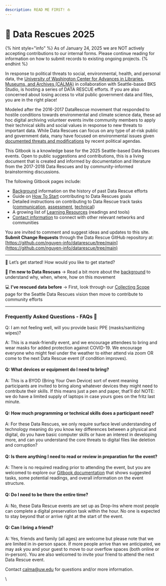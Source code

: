 ```yaml
---
description: READ ME FIRST! ⛵
---
```


# 🛟 Data Rescues 2025

{% hint style="info" %}
As of January 24, 2025 we are NOT actively accepting contributions to our internal forms. Please continue reading for information on how to submit records to existing ongoing projects.
{% endhint %}

In response to political threats to social, environmental, health, and personal data, the [University of Washington Center for Advances in Libraries, Museums, and Archives (CALMA)](https://calma.ischool.uw.edu/) in collaboration with Seattle-based BKS Studio, is hosting a series of DATA RESCUE efforts. If you are also concerned about losing access to vital public government data and files, you are in the right place!

Modeled after the 2016-2017 DataRescue movement that responded to hostile conditions towards environmental and climate science data, these ad hoc digital archiving volunteer events invite community members to apply their technical skills and social values in response to new threats to important data. While Data Rescues can focus on any type of at-risk public and government data, many have focused on environmental issues given[ documented threats and modifications](https://journals.plos.org/plosone/article?id=10.1371/journal.pone.0246450) by recent political agendas.&#x20;

This Gitbook is a knowledge base for the 2025 Seattle-based Data Rescues events. Open to public suggestions and contributions, this is a living document that is created and informed by documentation and literature from the 2017-2018 Data Rescues and by community-informed brainstorming discussions.&#x20;

The following Gitbook pages include:

* [Background](what-are-data-rescues.md) information on the history of past Data Rescue efforts
* Guide on [How To Start](how-to-start/) contributing to Data Rescues goals
* Detailed instructions on contributing to Data Rescue track tasks ([communication](how-to-start/track-1-communications.md), [assessment](how-to-start/track-2-data-assessment.md), [technical](how-to-start/track-3-technical.md))
* A growing list of [Learning Resources](resources-and-tools/) (readings and tools)
* [Contact information](stay-in-touch.md) to connect with other relevant networks and communities

You are invited to comment and suggest ideas and updates to this site. **Submit Change Requests** through the Data Rescue GitHub repository at: [https://github.com/nguyen-info/datarescue/tree/main](https://github.com/nguyen-info/datarescue/tree/main)

***

🚀 Let’s get started! How would you like to get started?

🐣 **I’m new to Data Rescues** →  Read a bit more about the [background](what-are-data-rescues.md) to understand why, when, where, how on this movement

💻 **I’ve rescued data before** →  First, look through our [Collecting Scope](collecting-scope.md) page for the Seattle Data Rescues vision then move to contribute to community efforts

***

### Frequently Asked Questions - FAQs  🛶

Q: I am not feeling well, will you provide basic PPE (masks/sanitizing wipes)?

A: This is a mask-friendly event, and we encourage attendees to bring and wear masks for added protection against COVID-19. We encourage everyone who might feel under the weather to either attend via zoom OR come to the next Data Rescue event (if condition improves).

#### Q: What devices or equipment do I need to bring?

A: This is a BYOD (Bring Your Own Device) sort of event meaning participants are invited to bring along whatever devices they might need to contribute their skills. If this means just a pen and paper, that’ll do! NOTE: we do have a limited supply of laptops in case yours goes on the fritz last minute.

#### Q: How much programming or technical skills does a participant need?

A: For these Data Rescues, we only require surface level understanding of technology meaning do you know key differences between a physical and digital, do you have basic computer skills or have an interest in developing more, and can you understand the core threats to digital files like deletion and corruption?

#### Q: Is there anything I need to read or review in preparation for the event?

A: There is no required reading prior to attending the event, but you are welcomed to explore our [Gitbook documentation](https://community-archives.gitbook.io/data-rescue-2025) that shows suggested tasks, some potential readings, and overall information on the event structure.

#### Q: Do I need to be there the entire time?

A: No, these Data Rescue events are set up as Drop-Ins where most people can complete a digital preservation task within the hour. No one is expected to stay beyond that or arrive right at the start of the event.&#x20;

#### Q: Can I bring a friend?

A: Yes, friends and family (all ages) are welcome but please note that we are limited in in-person space. If more people arrive than we anticipated, we may ask you and your guest to move to our overflow spaces (both online or in-person). You are also welcomed to invite your friend to attend the next Data Rescue event.

Contact [calma@uw.edu](mailto:calma@uw.edu) for questions and/or more information.&#x20;

\


